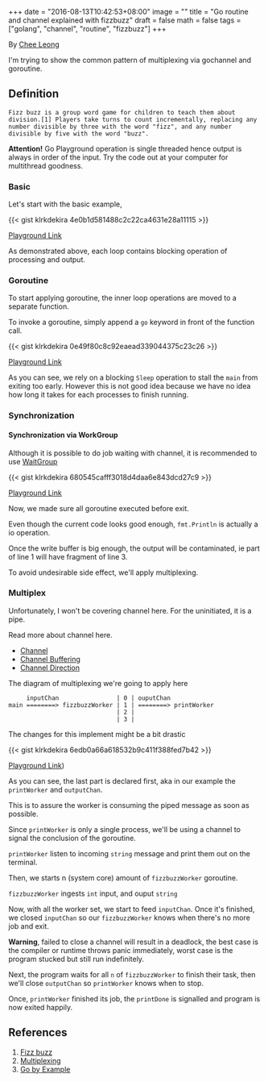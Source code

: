 +++
date = "2016-08-13T10:42:53+08:00"
image = ""
title = "Go routine and channel explained with fizzbuzz"
draft = false
math = false
tags = ["golang", "channel", "routine", "fizzbuzz"]
+++

By [Chee Leong](https://github.com/klrkdekira)

I'm trying to show the common pattern of multiplexing via gochannel and goroutine.

## Definition

```
Fizz buzz is a group word game for children to teach them about division.[1] Players take turns to count incrementally, replacing any number divisible by three with the word "fizz", and any number divisible by five with the word "buzz".
```

**Attention!** Go Playground operation is single threaded hence output is always in order of the input. Try the code out at your computer for multithread goodness.

### Basic

Let's start with the basic example,

{{< gist klrkdekira 4e0b1d581488c2c22ca4631e28a11115 >}}

[Playground Link](https://play.golang.org/p/53kVtkPKCn)

As demonstrated above, each loop contains blocking operation of processing and output.

### Goroutine

To start applying goroutine, the inner loop operations are moved to a separate function.

To invoke a goroutine, simply append a `go` keyword in front of the function call.

{{< gist klrkdekira 0e49f80c8c92eaead339044375c23c26 >}}

[Playground Link](https://play.golang.org/p/BXB6Eg9fNn)

As you can see, we rely on a blocking `Sleep` operation to stall the `main` from exiting too early. However this is not good idea because we have no idea how long it takes for each processes to finish running.

### Synchronization

#### Synchronization via WorkGroup

Although it is possible to do job waiting with channel, it is recommended to use [WaitGroup](https://golang.org/pkg/sync/#WaitGroup)

{{< gist klrkdekira 680545cafff3018d4daa6e843dcd27c9 >}}

[Playground Link](https://play.golang.org/p/9HJOVQhFjz)

Now, we made sure all goroutine executed before exit.

Even though the current code looks good enough, `fmt.Println` is actually a io operation.

Once the write buffer is big enough, the output will be contaminated, ie part of line 1 will have fragment of line 3.

To avoid undesirable side effect, we'll apply multiplexing.

### Multiplex

Unfortunately, I won't be covering channel here. For the uninitiated, it is a pipe.

Read more about channel here.

* [Channel](https://gobyexample.com/channels)
* [Channel Buffering](https://gobyexample.com/channel-buffering)
* [Channel Direction](https://gobyexample.com/channel-directions)

The diagram of multiplexing we're going to apply here

```
     inputChan                | 0 | ouputChan
main ========> fizzbuzzWorker | 1 | ========> printWorker
                              | 2 |
                              | 3 |
```

The changes for this implement might be a bit drastic

{{< gist klrkdekira 6edb0a66a618532b9c411f388fed7b42  >}}

[Playground Link](https://play.golang.org/p/z0ak0vaHXE))

As you can see, the last part is declared first, aka in our example the `printWorker` and `outputChan`.

This is to assure the worker is consuming the piped message as soon as possible.

Since `printWorker` is only a single process, we'll be using a channel to signal the conclusion of the goroutine.

`printWorker` listen to incoming `string` message and print them out on the terminal.

Then, we starts n (system core) amount of `fizzbuzzWorker` goroutine.

`fizzbuzzWorker` ingests `int` input, and ouput `string`

Now, with all the worker set, we start to feed `inputChan`. Once it's finished, we closed `inputChan` so our `fizzbuzzWorker` knows when there's no more job and exit.

**Warning**, failed to close a channel will result in a deadlock, the best case is the compiler or runtime throws panic immediately, worst case is the program stucked but still run indefinitely.

Next, the program waits for all `n` of `fizzbuzzWorker` to finish their task, then we'll close `outputChan` so `printWorker` knows when to stop.

Once, `printWorker` finished its job, the `printDone` is signalled and program is now exited happily.

## References

1. [Fizz buzz](https://en.wikipedia.org/wiki/Fizz_buzz)
2. [Multiplexing](https://en.wikipedia.org/wiki/Multiplexing)
3. [Go by Example](https://gobyexample.com)